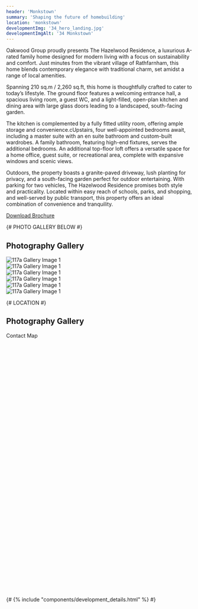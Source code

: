 ```yaml
---
header: 'Monkstown'
summary: 'Shaping the future of homebuilding'
location: 'monkstown'
developmentImg: '34_hero_landing.jpg'
developmentImgAlt: '34 Monkstown'
---
```



<div class="container mb-5">
  <div class="row g-4 pt-5 pb-5">
    <div class="col-md-6">
      <div class="">
        <p>Oakwood Group proudly presents The Hazelwood Residence, a luxurious A-rated family home designed for modern living with a focus on sustainability and comfort. Just minutes from the vibrant village of Rathfarnham, this home blends contemporary elegance with traditional charm, set amidst a range of local amenities.</p>
        <p>Spanning 210 sq.m / 2,260 sq.ft, this home is thoughtfully crafted to cater to today’s lifestyle. The ground floor features a welcoming entrance hall, a spacious living room, a guest WC, and a light-filled, open-plan kitchen and dining area with large glass doors leading to a landscaped, south-facing garden.</p>
        <p>The kitchen is complemented by a fully fitted utility room, offering ample storage and convenience.cUpstairs, four well-appointed bedrooms await, including a master suite with an en suite bathroom and custom-built wardrobes. A family bathroom, featuring high-end fixtures, serves the additional bedrooms. An additional top-floor loft offers a versatile space for a home office, guest suite, or recreational area, complete with expansive windows and scenic views.</p>
        <p>Outdoors, the property boasts a granite-paved driveway, lush planting for privacy, and a south-facing garden perfect for outdoor entertaining. With parking for two vehicles, The Hazelwood Residence promises both style and practicality. Located within easy reach of schools, parks, and shopping, and well-served by public transport, this property offers an ideal combination of convenience and tranquility.</p>
        <div class="pt-5">
          <a class="btn btn-primary btn-lg" href="/brochure">Download Brochure</a>
        </div>
      </div>
    </div>
    <div class="col-md-6">
      <div class="">
        <div class="row row-cols-2 row-cols-lg-3 g-2 g-lg-4 text-center">
          <div class="col">
            <div class="p-3 bg-info-subtle">            
              <div class="property-feature-icon"></div>
              <div class="property-feature-label"></div>
            </div>
          </div>
          <div class="col">
            <div class="p-3 bg-info-subtle">
              <div class="property-feature-icon"></div>
              <div class="property-feature-label"></div>
            </div>
          </div>
          <div class="col">
            <div class="p-3 bg-info-subtle">
              <div class="property-feature-icon"></div>
              <div class="property-feature-label"></div>
            </div>
          </div>
          <div class="col">
            <div class="p-3 bg-info-subtle">
              <div class="property-feature-icon"></div>
              <div class="property-feature-label"></div>
            </div>
          </div>
          <div class="col">
            <div class="p-3 bg-info-subtle">
              <div class="property-feature-icon"></div>
              <div class="property-feature-label"></div>
            </div>
          </div>
          <div class="col">
            <div class="p-3 bg-info-subtle">
              <div class="property-feature-icon"></div>
              <div class="property-feature-label"></div>
            </div>
          </div>
        </div>
      </div>
    </div>
  </div>
</div>

{# PHOTO GALLERY BELOW #}
<div class="container pb-5 mb-5">
  <h2 class="fw-bold mb-5" data-cue="fadeIn">Photography Gallery</h2>
  <div class="row g-4">
    <div class="col-12">
      <div class="">
        <img src="/images/developments/dundrum/117a_gallery_1.jpg" alt="117a Gallery Image 1">
      </div>
    </div>    
    <div class="col-12 col-md-6">
     <div class="">
        <img src="/images/developments/dundrum/117a_gallery_2.jpg" alt="117a Gallery Image 1">
      </div>
    </div>
    <div class="col-12 col-md-6">
      <div class="">
        <img src="/images/developments/dundrum/117a_gallery_3.jpg" alt="117a Gallery Image 1">
      </div>
    </div>
    <div class="col-12">
      <div class="">
        <img src="/images/developments/dundrum/117a_gallery_4.jpg" alt="117a Gallery Image 1">
      </div>
    </div>    
    <div class="col-12 col-md-4">
      <div class="">
        <img src="/images/developments/dundrum/117a_gallery_5.jpg" alt="117a Gallery Image 1">
      </div>
    </div>
    <div class="col-12 col-md-8">
      <div class="">
        <img src="/images/developments/dundrum/117a_gallery_6.jpg" alt="117a Gallery Image 1">
      </div>
    </div>
  </div>
</div>

{# LOCATION #}
<div class="container pb-5 mb-5">
  <h2 class="fw-bold mb-5">Photography Gallery</h2>
  <div class="row g-4">
    <div class="col-12">
      <div id="map-dundrum" class="p-3" style="height:700px">Contact Map</div>
    </div>
  </div>
</div>
<script>
  var map = L.map("map-dundrum").setView([53.287675, -6.161828], 17);
  L.tileLayer(
    "https://{s}.tile.openstreetmap.org/{z}/{x}/{y}.png",
    {
      attribution:
        '&copy; <a href="https://www.openstreetmap.org/copyright">OpenStreetMap</a> contributors',
    }
  ).addTo(map);
  var LeafIcon = L.Icon.extend({
    options: {
      iconSize: [45, 120],
      iconAnchor: [22.5, 88]
    },
  });
  var greenIcon = new LeafIcon({
    iconUrl: "/images/marker.svg",
  });
  L.marker([53.287675, -6.161828], { icon: greenIcon })
    .bindPopup(
      "117 Barton Rd E, Churchtown Upper, Dublin 14, D14 C9Y7"
    )
    .addTo(map);
</script>


{# {% include "components/development_details.html" %} #}




